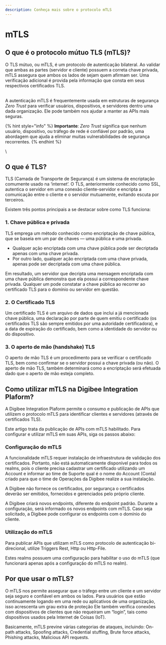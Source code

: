 ```yaml
---
description: Conheça mais sobre o protocolo mTLS
---
```


# mTLS

## O que é o protocolo mútuo TLS (mTLS)? <a href="#docs-internal-guid-c2b416ec-7fff-7a78-f0dd-15e374e1e2a8" id="docs-internal-guid-c2b416ec-7fff-7a78-f0dd-15e374e1e2a8"></a>

O TLS mútuo, ou mTLS, é um protocolo de autenticação bilateral. Ao validar que ambas as partes (servidor e cliente)  possuem a correta chave privada, mTLS assegura que ambos os lados de sejam quem afirmam ser. Uma verificação adicional é provida pela informação que consta em seus respectivos certificados TLS.

\
A autenticação mTLS é frequentemente usada em estruturas de segurança _Zero Trust_ para verificar usuários, dispositivos, e servidores dentro uma dada organização. Ele pode também nos ajudar a manter as APIs mais seguras.

{% hint style="info" %}
**Importante**: _Zero Trust_ significa que nenhum usuário, dispositivo, ou tráfego de rede é confiável por padrão, uma abordagem que ajuda a eliminar muitas vulnerabilidades de segurança recorrentes.
{% endhint %}

\


## O que é TLS? <a href="#docs-internal-guid-eb2f2ebd-7fff-e894-8f9f-426362234115" id="docs-internal-guid-eb2f2ebd-7fff-e894-8f9f-426362234115"></a>

TLS (Camada de Transporte de Segurança) é um sistema de encriptação comumente usado na ‘internet’. O TLS, anteriormente conhecido como SSL, autentica o servidor em uma conexão cliente-servidor e encripta a comunicação entre o cliente e o servidor mutuamente, evitando escuta por terceiros.

Existem três pontos principais a se destacar sobre como TLS funciona:

### 1. Chave pública e privada <a href="#docs-internal-guid-bae2c7fc-7fff-87c9-45b9-8b954fb93347" id="docs-internal-guid-bae2c7fc-7fff-87c9-45b9-8b954fb93347"></a>

TLS emprega um método conhecido como encriptação de chave pública, que se baseia em um par de chaves — uma pública e uma privada.

* Qualquer ação encriptada com uma chave pública pode ser decriptada apenas com uma chave privada.   &#x20;
* Por outro lado, qualquer ação encriptada com uma chave privada, apenas pode ser decriptada com uma chave pública.

Em resultado, um servidor que decripta uma mensagem encriptada com uma chave pública demonstra que ela possui a correspondente chave privada. Qualquer um pode constatar a chave pública ao recorrer ao certificado TLS para o domínio ou servidor em questão.

### 2. O Certificado TLS <a href="#docs-internal-guid-34999f68-7fff-e4ad-338e-b3532f93ec50" id="docs-internal-guid-34999f68-7fff-e4ad-338e-b3532f93ec50"></a>

Um certificado TLS é um arquivo de dados que inclui a já mencionada chave pública, uma declaração por parte de quem emitiu o certificado (os certificados TLS são sempre emitidos por uma autoridade certificadora), e a data de expiração do certificado, bem como a identidade do servidor ou do dispositivo.

### 3.  O aperto de mão (handshake) TLS              &#x20;

O aperto de mão TLS é um procedimento para se verificar o certificado TLS, bem como confirmar se o servidor possui a chave privada (ou não). O aperto de mão TLS, também determinará como a encriptação será efetuada dado que o aperto de mão esteja completo.

## Como utilizar mTLS na Digibee Integration Plaform?         <a href="#docs-internal-guid-e445404a-7fff-7de6-10a8-08f5790d34c3" id="docs-internal-guid-e445404a-7fff-7de6-10a8-08f5790d34c3"></a>

A Digibee Integration Plaform permite o consumo e publicação de APIs que utilizem o protocolo mTLS para identificar clientes e servidores (através de certificados TLS).&#x20;

Este artigo trata da publicação de APIs com mTLS habilitado. Para configurar e utilizar mTLS em suas APIs, siga os passos abaixo:

### Configuração do mTLS

A funcionalidade mTLS requer instalação de infraestrutura de validação dos certificados. Portanto, não está automaticamente disponível para todos os realms, pois o cliente precisa cadastrar um certificado utilizando um Account e informar ao time de Suporte qual é o nome do Account (Conta) criado para que o time de Operações da Digibee realize a sua instalação.

A Digibee não fornece os certificados, por segurança o certificados deverão ser emitidos, fornecidos e gerenciados pelo próprio cliente.

A Digibee criará novos endpoints, diferente do endpoint padrão. Durante a configuração, será informado os novos endpoints com mTLS. Caso seja solicitado, a Digibee pode configurar os endpoints com o domínio do cliente.

### Utilização do mTLS <a href="#docs-internal-guid-8875bf3f-7fff-95c2-6e8f-891a261d6c74" id="docs-internal-guid-8875bf3f-7fff-95c2-6e8f-891a261d6c74"></a>

Para publicar APIs que utilizam mTLS como protocolo de autenticação bi-direcional, utilize Triggers Rest, Http ou Http-File.

Estes realms possuem uma configuração para habilitar o uso do mTLS (que funcionará apenas após a configuração do mTLS no realm).

## Por que usar o mTLS?

O mTLS nos permite assegurar que o tráfego entre um cliente e um servidor seja seguro e confiável em ambos os lados. Para usuários que estão continuamente logando em uma rede ou aplicativos de uma organização, isso acrescenta um grau extra de proteção Ele também verifica conexões com dispositivos de clientes que não requeiram um “login”, tais como dispositivos usados pela Internet de Coisas (IoT).           &#x20;

Basicamente, mTLS previne várias categorias de ataques, incluindo: On-path attacks, Spoofing attacks, Credential stuffing, Brute force attacks, Phishing attacks, Malicious API requests.

